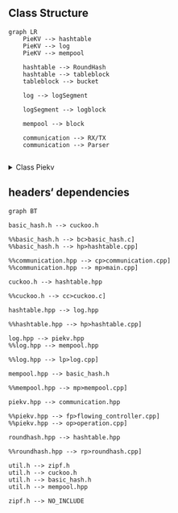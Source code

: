 ## Class Structure

```mermaid
graph LR
	PieKV --> hashtable	
	PieKV --> log
	PieKV --> mempool
	
	hashtable --> RoundHash
	hashtable --> tableblock
	tableblock --> bucket

	log --> logSegment

	logSegment --> logblock

	mempool --> block

	communication --> RX/TX
	communication --> Parser
	

```
<details>

<summary>Class Piekv</summary>
	
<details>
	<summary>Class HashTable</summary>
	
		- time
		- way
	</details>
</details>

- Super Class
    - Class HashTable
        - Class RoundHash round_hash_
            - uint64_t num_long_arcs
            - uint64_t num_short_arcs
            - uint64_t num_long_arc_group
            - uint64_t num_arc_group
            - uint64_t curent_s
            - uint64_t S_
            - uint64_t S_minus_one
            - uint64_t S_log
            
            Fuction:
            
            - RoundHash()
            - get_block_num() ✔️
            - ArcNum() ✔️
            - HashToArc() ✔️
            - ArcToBucket() ✔️
            - HashToBucket() ✔️//原计算函数`RoundHash()`
            - NewBucket() ✔️
            - DelBucket() ✔️
            - get_parts_to_remove() ✔️
            - get_parts_to_add() ✔️
            - ~RoundHash()
        - Struct table_block[MAX]
            - void * blockptr
            - uint32_t blockID
        - Struct bucket ALIGNED(64)
            
            uint32_t version;
            
            uint8_t occupy_bitmap;2222222222
            
            uint8_t lock;//???
            
            uint16_t padding;
            
            uint64_t item_vec[7];//***8bit tag+8bit round+48 GID&offset***
            
        - Struct TableStats table_stats_
        - uint32_t table_block_num_

        
        Fuction:
        
        - RoundHash()
        - get_block_num() ✔️
        - ArcNum() ✔️
        - HashToArc() ✔️
        - ArcToBucket() ✔️
        - HashToBucket() ✔️//原计算函数`RoundHash()`
        - NewBucket() ✔️
        - DelBucket() ✔️
        - get_parts_to_remove() ✔️
        - get_parts_to_add() ✔️
        - ~RoundHash()
    - Struct table_block[MAX]
        - void * blockptr
        - uint32_t blockID
    - Struct bucket ALIGNED(64)
        
        uint32_t version;
        
        uint8_t occupy_bitmap;2222222222
        
        uint8_t lock;//???
        
        uint16_t padding;
        
        uint64_t item_vec[7];//***8bit tag+8bit round+48 GID&offset***
        
    - Struct TableStats table_stats_
    - uint32_t table_block_num_
    
    function:
    
    - HashTable()  ✔️
    - get_block_ptr() ✔️
    - get_block_id() ✔️
    - AddbBlock() ✔️
    - RemoveBlock() ✔️
    - ShrinkTable() ✔️
    - ExpandTable() ✔️
    - ~hashtable()
- Class log [mulitple threads]
    - struct logSegment[MAX]  变成class
        - struct logblock
            - uint8_t blockptr
            - uint32_t blockID
            - uint32_t Residue
        - struct store_stats
        - uint32_t numPages
        - uint32_t usingPage
        - uint32_t offset (page内offset，与usingPage组合为tail,用于实现近似LRU)
        - uint8_t round;//当前log线程总轮次
    - uint16_t totalNumPage
    - uint16_t resizingPointer
    
    fuction:
    
    - log()
    - shrink() ✔️
    - expand() ✔️
    - locate_item()( 原log_item_locate() ) ✔️ 移动到mempool
    - alloc_item() ✔️移动到logsegment
    - ~log()
- Class mempool
    - Struct block
        - void* addr；
        - uint32_t in_use;
    - size_t block_size
    - uint32_t numBlocks;
    - uint32_t numUsedBlocks;
    
    function:
    
    - mempool()//pagesize 大小变化
    - get_block_size() ✔️
    - get_block_addr() ✔️
    - get_available_num() ✔️
    - get_partition_tail()
    - alloc_block() ✔️
    - clean_blocks()
    - ~mempool()
- DPDK通信相关
    - structs
    - ……
    
    fuction：
    
    - constructor()
    - Parser()
    - Rx_loop()
    - Tx_loop()
    - DPDK_Server()
    - destructor()

fuction:

- Constuctor()
- H2L()
- L2H()
- mem_flowing_controller()
- get()//完成后获取offset与tail对比，用于实现近似LRU
- set()
- Destructor()

</details>

## headers‘ dependencies

```mermaid
graph BT
	
basic_hash.h --> cuckoo.h

%%basic_hash.h --> bc>basic_hash.c]
%%basic_hash.h --> hp>hashtable.cpp]

%%communication.hpp --> cp>communication.cpp]
%%communication.hpp --> mp>main.cpp]

cuckoo.h --> hashtable.hpp

%%cuckoo.h --> cc>cuckoo.c]

hashtable.hpp --> log.hpp

%%hashtable.hpp --> hp>hashtable.cpp]

log.hpp --> piekv.hpp
%%log.hpp --> mempool.hpp

%%log.hpp --> lp>log.cpp]

mempool.hpp --> basic_hash.h

%%mempool.hpp --> mp>mempool.cpp]

piekv.hpp --> communication.hpp

%%piekv.hpp --> fp>flowing_controller.cpp]
%%piekv.hpp --> op>operation.cpp]

roundhash.hpp --> hashtable.hpp

%%roundhash.hpp --> rp>roundhash.cpp]

util.h --> zipf.h
util.h --> cuckoo.h
util.h --> basic_hash.h
util.h --> mempool.hpp

zipf.h --> NO_INCLUDE

```
